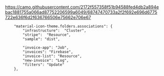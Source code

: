 https://camo.githubusercontent.com/2172f557358f51b94588fed4db2a894ebac1881755a066ad87752206599a6049/68747470733a2f2f692e696d6775722e636f6d2f636766506e75662e706e67


        "material-icon-theme.folders.associations": {
            "infrastructure":  "Cluster",
            "stripe":  "Resource",
            "sample": "dist",

            "invoice-app": "Job",
            "invoices": "Firebase",
            "invoice-list": "Resource",
            "new-invoice": "Log",
            "filters": "Update"
        },
    